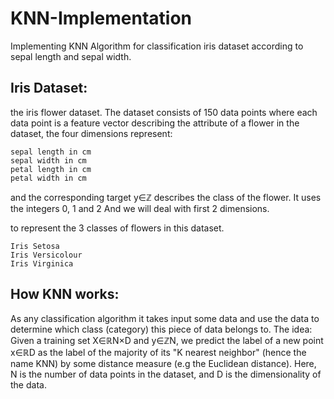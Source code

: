 # KNN-Implementation
Implementing KNN Algorithm for classification iris dataset according to sepal length and sepal width.
## Iris Dataset:
the iris flower dataset. The dataset consists of 150 data points where each data point is a feature vector describing the attribute of a flower in the dataset, the four dimensions represent:

    sepal length in cm
    sepal width in cm
    petal length in cm
    petal width in cm
    
and the corresponding target y∈ℤ
describes the class of the flower. It uses the integers 0, 1 and 2
And we will deal with first 2 dimensions.

to represent the 3 classes of flowers in this dataset.

    Iris Setosa
    Iris Versicolour
    Iris Virginica
    
## How KNN works:
As any classification algorithm it takes input some data and use the data to determine which class (category) this piece of data belongs to.
The idea: Given a training set X∈ℝN×D and y∈ℤN, we predict the label of a new point x∈ℝD as the label of the majority of its "K nearest neighbor" (hence the name KNN) by some distance measure (e.g the Euclidean distance). Here, N is the number of data points in the dataset, and D is the dimensionality of the data.
